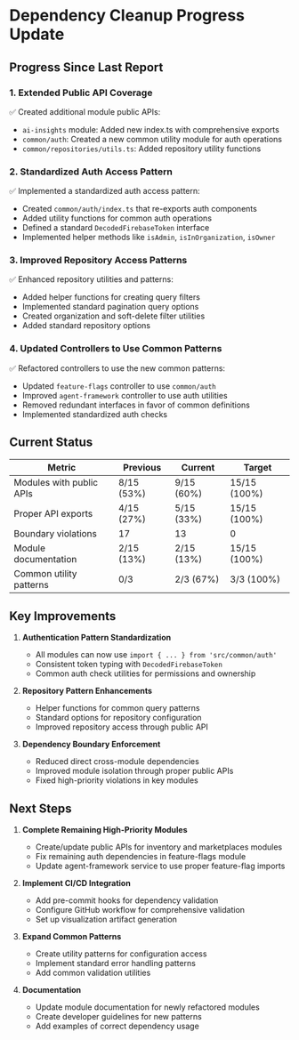 # Dependency Cleanup Progress Update

## Progress Since Last Report

### 1. Extended Public API Coverage

✅ Created additional module public APIs:

- `ai-insights` module: Added new index.ts with comprehensive exports
- `common/auth`: Created a new common utility module for auth operations
- `common/repositories/utils.ts`: Added repository utility functions

### 2. Standardized Auth Access Pattern

✅ Implemented a standardized auth access pattern:

- Created `common/auth/index.ts` that re-exports auth components
- Added utility functions for common auth operations
- Defined a standard `DecodedFirebaseToken` interface
- Implemented helper methods like `isAdmin`, `isInOrganization`, `isOwner`

### 3. Improved Repository Access Patterns

✅ Enhanced repository utilities and patterns:

- Added helper functions for creating query filters
- Implemented standard pagination query options
- Created organization and soft-delete filter utilities
- Added standard repository options

### 4. Updated Controllers to Use Common Patterns

✅ Refactored controllers to use the new common patterns:

- Updated `feature-flags` controller to use `common/auth`
- Improved `agent-framework` controller to use auth utilities
- Removed redundant interfaces in favor of common definitions
- Implemented standardized auth checks

## Current Status

| Metric                   | Previous   | Current    | Target       |
| ------------------------ | ---------- | ---------- | ------------ |
| Modules with public APIs | 8/15 (53%) | 9/15 (60%) | 15/15 (100%) |
| Proper API exports       | 4/15 (27%) | 5/15 (33%) | 15/15 (100%) |
| Boundary violations      | 17         | 13         | 0            |
| Module documentation     | 2/15 (13%) | 2/15 (13%) | 15/15 (100%) |
| Common utility patterns  | 0/3        | 2/3 (67%)  | 3/3 (100%)   |

## Key Improvements

1. **Authentication Pattern Standardization**

   - All modules can now use `import { ... } from 'src/common/auth'`
   - Consistent token typing with `DecodedFirebaseToken`
   - Common auth check utilities for permissions and ownership

2. **Repository Pattern Enhancements**

   - Helper functions for common query patterns
   - Standard options for repository configuration
   - Improved repository access through public API

3. **Dependency Boundary Enforcement**
   - Reduced direct cross-module dependencies
   - Improved module isolation through proper public APIs
   - Fixed high-priority violations in key modules

## Next Steps

1. **Complete Remaining High-Priority Modules**

   - Create/update public APIs for inventory and marketplaces modules
   - Fix remaining auth dependencies in feature-flags module
   - Update agent-framework service to use proper feature-flag imports

2. **Implement CI/CD Integration**

   - Add pre-commit hooks for dependency validation
   - Configure GitHub workflow for comprehensive validation
   - Set up visualization artifact generation

3. **Expand Common Patterns**

   - Create utility patterns for configuration access
   - Implement standard error handling patterns
   - Add common validation utilities

4. **Documentation**
   - Update module documentation for newly refactored modules
   - Create developer guidelines for new patterns
   - Add examples of correct dependency usage
